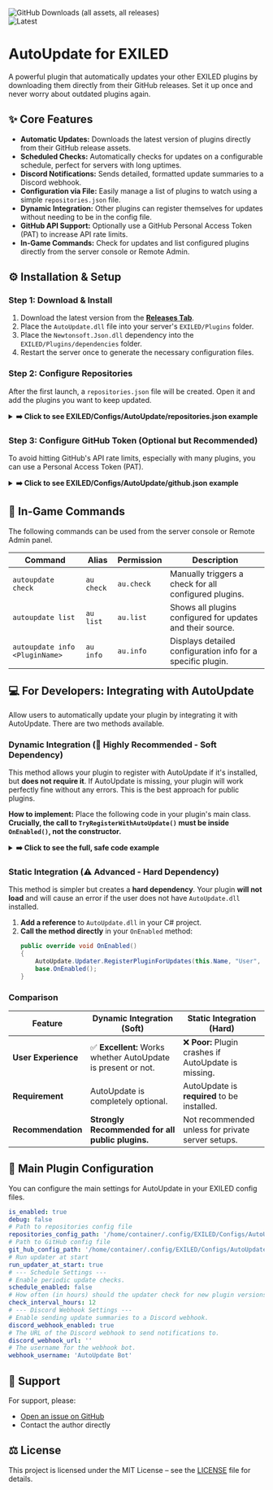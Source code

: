 ![GitHub Downloads (all assets, all releases)](https://img.shields.io/github/downloads/DiabeloDev/AutoUpdate/total?style=for-the-badge) <br>
![Latest](https://img.shields.io/github/v/release/DiabeloDev/AutoUpdate?style=for-the-badge&label=Latest%20Release&color=%23D91656)

# AutoUpdate for EXILED

A powerful plugin that automatically updates your other EXILED plugins by downloading them directly from their GitHub releases. Set it up once and never worry about outdated plugins again.

## ✨ Core Features

-   **Automatic Updates:** Downloads the latest version of plugins directly from their GitHub release assets.
-   **Scheduled Checks:** Automatically checks for updates on a configurable schedule, perfect for servers with long uptimes.
-   **Discord Notifications:** Sends detailed, formatted update summaries to a Discord webhook.
-   **Configuration via File:** Easily manage a list of plugins to watch using a simple `repositories.json` file.
-   **Dynamic Integration:** Other plugins can register themselves for updates without needing to be in the config file.
-   **GitHub API Support:** Optionally use a GitHub Personal Access Token (PAT) to increase API rate limits.
-   **In-Game Commands:** Check for updates and list configured plugins directly from the server console or Remote Admin.

## ⚙️ Installation & Setup

### Step 1: Download & Install
1.  Download the latest version from the [**Releases Tab**](https://github.com/DiabeloDev/AutoUpdate/releases/latest).
2.  Place the `AutoUpdate.dll` file into your server's `EXILED/Plugins` folder.
3.  Place the `Newtonsoft.Json.dll` dependency into the `EXILED/Plugins/dependencies` folder.
4.  Restart the server once to generate the necessary configuration files.

### Step 2: Configure Repositories
After the first launch, a `repositories.json` file will be created. Open it and add the plugins you want to keep updated.

<details>
<summary><b>➡️ Click to see EXILED/Configs/AutoUpdate/repositories.json example</b></summary>

```json
{
  "SCPStats": {
    "user": "PintTheDragon",
    "repository": "SCPStats"
  },
  "ExamplePluginWithSpecificFile": {
    "user": "YourUser",
    "repository": "YourRepo",
    "fileName": "ExamplePlugin-Exiled.dll"
  },
  "AnotherPlugin": {
    "user": "AnotherDev",
    "repository": "AnotherRepo"
  }
}
```
- **`user`**: The GitHub username or organization.
- **`repository`**: The name of the repository.
- **`fileName`** (Optional): The specific `.dll` file to download from the release. If omitted, the first `.dll` found will be used.
</details>

### Step 3: Configure GitHub Token (Optional but Recommended)
To avoid hitting GitHub's API rate limits, especially with many plugins, you can use a Personal Access Token (PAT).

<details>
<summary><b>➡️ Click to see EXILED/Configs/AutoUpdate/github.json example</b></summary>

```json
{
  "enabled": true,
  "token": "Your-GitHub-PAT-Here"
}
```
1.  [Generate a new PAT](https://github.com/settings/tokens) with no special scopes (public repository access is sufficient).
2.  Paste the token into the `token` field and set `enabled` to `true`.
</details>

## 🚀 In-Game Commands

The following commands can be used from the server console or Remote Admin panel.

| Command             | Alias | Permission | Description                                           |
| ------------------- | ----- | ---------- | ----------------------------------------------------- |
| `autoupdate check`  | `au check` | `au.check` | Manually triggers a check for all configured plugins. |
| `autoupdate list`   | `au list`  | `au.list`  | Shows all plugins configured for updates and their source. |
| `autoupdate info <PluginName>` | `au info`  | `au.info`  | Displays detailed configuration info for a specific plugin. |


## 💻 For Developers: Integrating with AutoUpdate

Allow users to automatically update your plugin by integrating it with AutoUpdate. There are two methods available.

### Dynamic Integration (🚀 Highly Recommended - Soft Dependency)
This method allows your plugin to register with AutoUpdate if it's installed, but **does not require it**. If AutoUpdate is missing, your plugin will work perfectly fine without any errors. This is the best approach for public plugins.

**How to implement:** Place the following code in your plugin's main class. **Crucially, the call to `TryRegisterWithAutoUpdate()` must be inside `OnEnabled()`, not the constructor.**

<details>
<summary><b>➡️ Click to see the full, safe code example</b></summary>

```csharp
using Exiled.API.Features;
using System;
using System.Reflection;

public class YourPlugin : Plugin<Config>
{
    // ... your properties like Name, Author, Version

    public override void OnEnabled()
    {
        // Place the call here, after other initializations.
        TryRegisterWithAutoUpdate();

        base.OnEnabled();
    }

    /// <summary>
    /// A safe method to integrate with AutoUpdate.
    /// It checks for the plugin's existence at every step to prevent errors.
    /// </summary>
    private void TryRegisterWithAutoUpdate()
    {
        try
        {
            // First, check if the AutoUpdate plugin is loaded by EXILED.
            if (Exiled.Loader.Loader.GetPlugin("AutoUpdate") == null)
            {
                Log.Debug("AutoUpdate plugin not found. Skipping integration.");
                return;
            }

            // Next, get the Type of the 'Updater' class. This will be null if it's not found.
            Type updaterType = Type.GetType("AutoUpdate.Updater, AutoUpdate");
            if (updaterType == null)
            {
                Log.Warn("AutoUpdate plugin was found, but its 'Updater' class could not be loaded.");
                return;
            }

            // Now, get the registration method from the Updater class.
            MethodInfo registerMethod = updaterType.GetMethod("RegisterPluginForUpdates", BindingFlags.Public | BindingFlags.Static);
            if (registerMethod == null)
            {
                Log.Warn("Found AutoUpdate's 'Updater' class, but the 'RegisterPluginForUpdates' method is missing.");
                return;
            }
            
            // If all checks passed, prepare the parameters and invoke the method.
            object[] parameters = new object[]
            {
                this.Name,                  // Your plugin's name
                "YourGitHubUsername",       // Your GitHub username or organization
                "YourPluginRepository",     // The name of your plugin's repository
                "YourPluginFile.dll"        // (Optional but recommended) The specific .dll file name in your release
            };

            registerMethod.Invoke(null, parameters);
            
            Log.Info("Successfully registered with AutoUpdate for automatic updates!");
        }
        catch (Exception ex)
        {
            // This is a final safety net for any unexpected errors.
            Log.Error($"An unexpected error occurred while trying to integrate with AutoUpdate: {ex.Message}");
        }
    }
}
```
</details>

### Static Integration (⚠️ Advanced - Hard Dependency)
This method is simpler but creates a **hard dependency**. Your plugin **will not load** and will cause an error if the user does not have `AutoUpdate.dll` installed.

1.  **Add a reference** to `AutoUpdate.dll` in your C# project.
2.  **Call the method directly** in your `OnEnabled` method:
    ```csharp
    public override void OnEnabled()
    {
        AutoUpdate.Updater.RegisterPluginForUpdates(this.Name, "User", "Repo", "File.dll");
        base.OnEnabled();
    }
    ```

### Comparison

| Feature            | Dynamic Integration (Soft)                        | Static Integration (Hard)                             |
| ------------------ | ------------------------------------------------- | ----------------------------------------------------- |
| **User Experience**| ✅ **Excellent:** Works whether AutoUpdate is present or not. | ❌ **Poor:** Plugin crashes if AutoUpdate is missing. |
| **Requirement**    | AutoUpdate is completely optional.                | AutoUpdate is **required** to be installed.           |
| **Recommendation** | **Strongly Recommended for all public plugins.**  | Not recommended unless for private server setups.     |

## 📄 Main Plugin Configuration
You can configure the main settings for AutoUpdate in your EXILED config files.

```yaml
is_enabled: true
debug: false
# Path to repositories config file
repositories_config_path: '/home/container/.config/EXILED/Configs/AutoUpdate/repositories.json'
# Path to GitHub config file
git_hub_config_path: '/home/container/.config/EXILED/Configs/AutoUpdate/github.json'
# Run updater at start
run_updater_at_start: true
# --- Schedule Settings ---
# Enable periodic update checks.
schedule_enabled: false
# How often (in hours) should the updater check for new plugin versions? Minimum: 1
check_interval_hours: 12
# --- Discord Webhook Settings ---
# Enable sending update summaries to a Discord webhook.
discord_webhook_enabled: true
# The URL of the Discord webhook to send notifications to.
discord_webhook_url: ''
# The username for the webhook bot.
webhook_username: 'AutoUpdate Bot'
```

## 💬 Support
For support, please:
- [Open an issue on GitHub](https://github.com/DiabeloDev/AutoUpdate/issues)
- Contact the author directly

## ⚖️ License
This project is licensed under the MIT License – see the [LICENSE](LICENSE) file for details.
